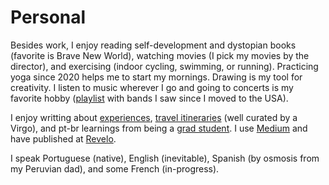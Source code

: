# Personal

Besides work, I enjoy reading self-development and dystopian books (favorite is Brave New World), watching movies (I pick my movies by the director), and exercising (indoor cycling, swimming, or running). Practicing yoga since 2020 helps me to start my mornings. Drawing is my tool for creativity. I listen to music wherever I go and going to concerts is my favorite hobby ([playlist](https://open.spotify.com/playlist/6LzNBaB0ntsGb2hQvH674o?si=369c089afcc147b5) with bands I saw since I moved to the USA).

I enjoy writting about [experiences](https://medium.com/@anaveroneze/list/experiences-3511152bb949), [travel itineraries](https://medium.com/@anaveroneze/list/travel-e29da5b7d070) (well curated by a Virgo), and pt-br learnings from being a [grad student](https://medium.com/@anaveroneze/list/posgraduacao-f61b957b08b9). I use [Medium](https://medium.com/@anaveroneze) and have published at [Revelo](https://community.revelo.com.br/author/anaveroneze/). 

I speak Portuguese (native), English (inevitable), Spanish (by osmosis from my Peruvian dad), and some French (in-progress). 

<!-- Being out of my comfort zone and having a purpose is what pushes me forward every day. At the end, it is the value of the fight that matters. -->